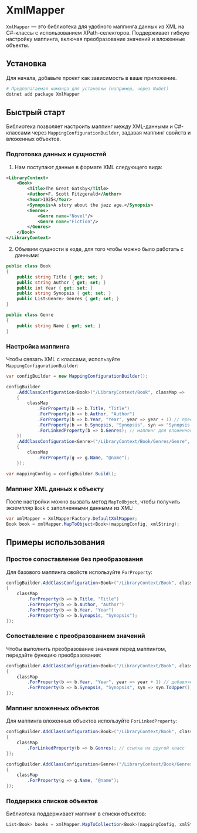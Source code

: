 # XmlMapper

`XmlMapper` — это библиотека для удобного маппинга данных из XML на C#-классы с использованием XPath-селекторов. Поддерживает гибкую настройку маппинга, включая преобразование значений и вложенные объекты.

## Установка

Для начала, добавьте проект как зависимость в ваше приложение.

```bash
# Предполагаемая команда для установки (например, через NuGet)
dotnet add package XmlMapper
```

## Быстрый старт

Библиотека позволяет настроить маппинг между XML-данными и C#-классами через `MappingConfigurationBuilder`, задавая маппинг свойств и вложенных объектов.

### Подготовка данных и сущностей

1. Нам поступают данные в формате XML следующего вида:
```xml
<LibraryContext>
    <Book>
        <Title>The Great Gatsby</Title>
        <Author>F. Scott Fitzgerald</Author>
        <Year>1925</Year>
        <Synopsis>A story about the jazz age.</Synopsis>
        <Genres>
            <Genre name="Novel"/>
            <Genre name="Fiction"/>
        </Genres>
    </Book>
</LibraryContext>
```
2. Объявим сущности в коде, для того чтобы можно было работать с данными:
```csharp
public class Book
{
    public string Title { get; set; }
    public string Author { get; set; }
    public int Year { get; set; }
    public string Synopsis { get; set; }
    public List<Genre> Genres { get; set; }
}

public class Genre
{
    public string Name { get; set; }
}

```

### Настройка маппинга
Чтобы связать XML с классами, используйте `MappingConfigurationBuilder`:
```csharp
var configBuilder = new MappingConfigurationBuilder();

configBuilder
    .AddClassConfiguration<Book>("/LibraryContext/Book", classMap =>
    {
        classMap
            .ForProperty(b => b.Title, "Title")
            .ForProperty(b => b.Author, "Author")
            .ForProperty(b => b.Year, "Year", year => year + 1) // преобразование значения
            .ForProperty(b => b.Synopsis, "Synopsis", syn => "Synopsis: " + syn)
            .ForLinkedProperty(b => b.Genres); // маппинг для вложенного списка
    })
    .AddClassConfiguration<Genre>("/LibraryContext/Book/Genres/Genre", classMap =>
    {
        classMap
            .ForProperty(g => g.Name, "@name");
    });

var mappingConfig = configBuilder.Build();
```

### Маппинг XML данных к объекту
После настройки можно вызвать метод `MapToObject`, чтобы получить экземпляр `Book` с заполненными данными из XML:
```csharp
var xmlMapper = XmlMapperFactory.DefaultXmlMapper;
Book book = xmlMapper.MapToObject<Book>(mappingConfig, xmlString);
```

## Примеры использования
### Простое сопоставление без преобразования
Для базового маппинга свойств используйте `ForProperty`:
```csharp
configBuilder.AddClassConfiguration<Book>("/LibraryContext/Book", classMap =>
{
    classMap
        .ForProperty(b => b.Title, "Title")
        .ForProperty(b => b.Author, "Author")
        .ForProperty(b => b.Year, "Year")
        .ForProperty(b => b.Synopsis, "Synopsis");
});
```

### Сопоставление с преобразованием значений
Чтобы выполнить преобразование значения перед маппингом, передайте функцию преобразования:
```csharp
configBuilder.AddClassConfiguration<Book>("/LibraryContext/Book", classMap =>
{
    classMap
        .ForProperty(b => b.Year, "Year", year => year + 1) // добавляет 1 к году
        .ForProperty(b => b.Synopsis, "Synopsis", syn => syn.ToUpper()); // переводим в верхний регистр
});
```

### Маппинг вложенных объектов
Для маппинга вложенных объектов используйте `ForLinkedProperty`:

```csharp
configBuilder.AddClassConfiguration<Book>("/LibraryContext/Book", classMap =>
{
    classMap
        .ForLinkedProperty(b => b.Genres); // ссылка на другой класс
});

configBuilder.AddClassConfiguration<Genre>("/LibraryContext/Book/Genres/Genre", classMap =>
{
    classMap
        .ForProperty(g => g.Name, "@name");
});
```

### Поддержка списков объектов
Библиотека поддерживает маппинг в списки объектов:
```csharp
List<Book> books = xmlMapper.MapToCollection<Book>(mappingConfig, xmlString);
```